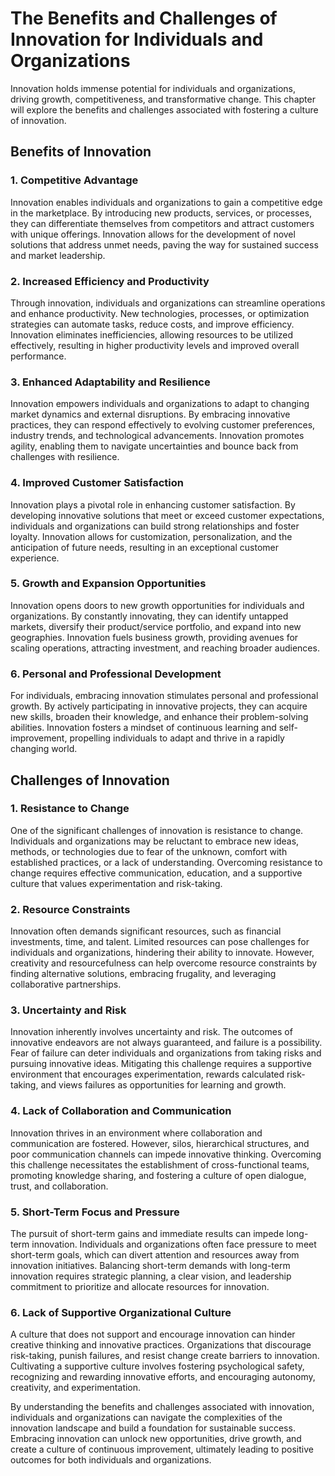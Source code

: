 The Benefits and Challenges of Innovation for Individuals and Organizations
======================================================================================

Innovation holds immense potential for individuals and organizations, driving growth, competitiveness, and transformative change. This chapter will explore the benefits and challenges associated with fostering a culture of innovation.

Benefits of Innovation
----------------------

### 1. Competitive Advantage

Innovation enables individuals and organizations to gain a competitive edge in the marketplace. By introducing new products, services, or processes, they can differentiate themselves from competitors and attract customers with unique offerings. Innovation allows for the development of novel solutions that address unmet needs, paving the way for sustained success and market leadership.

### 2. Increased Efficiency and Productivity

Through innovation, individuals and organizations can streamline operations and enhance productivity. New technologies, processes, or optimization strategies can automate tasks, reduce costs, and improve efficiency. Innovation eliminates inefficiencies, allowing resources to be utilized effectively, resulting in higher productivity levels and improved overall performance.

### 3. Enhanced Adaptability and Resilience

Innovation empowers individuals and organizations to adapt to changing market dynamics and external disruptions. By embracing innovative practices, they can respond effectively to evolving customer preferences, industry trends, and technological advancements. Innovation promotes agility, enabling them to navigate uncertainties and bounce back from challenges with resilience.

### 4. Improved Customer Satisfaction

Innovation plays a pivotal role in enhancing customer satisfaction. By developing innovative solutions that meet or exceed customer expectations, individuals and organizations can build strong relationships and foster loyalty. Innovation allows for customization, personalization, and the anticipation of future needs, resulting in an exceptional customer experience.

### 5. Growth and Expansion Opportunities

Innovation opens doors to new growth opportunities for individuals and organizations. By constantly innovating, they can identify untapped markets, diversify their product/service portfolio, and expand into new geographies. Innovation fuels business growth, providing avenues for scaling operations, attracting investment, and reaching broader audiences.

### 6. Personal and Professional Development

For individuals, embracing innovation stimulates personal and professional growth. By actively participating in innovative projects, they can acquire new skills, broaden their knowledge, and enhance their problem-solving abilities. Innovation fosters a mindset of continuous learning and self-improvement, propelling individuals to adapt and thrive in a rapidly changing world.

Challenges of Innovation
------------------------

### 1. Resistance to Change

One of the significant challenges of innovation is resistance to change. Individuals and organizations may be reluctant to embrace new ideas, methods, or technologies due to fear of the unknown, comfort with established practices, or a lack of understanding. Overcoming resistance to change requires effective communication, education, and a supportive culture that values experimentation and risk-taking.

### 2. Resource Constraints

Innovation often demands significant resources, such as financial investments, time, and talent. Limited resources can pose challenges for individuals and organizations, hindering their ability to innovate. However, creativity and resourcefulness can help overcome resource constraints by finding alternative solutions, embracing frugality, and leveraging collaborative partnerships.

### 3. Uncertainty and Risk

Innovation inherently involves uncertainty and risk. The outcomes of innovative endeavors are not always guaranteed, and failure is a possibility. Fear of failure can deter individuals and organizations from taking risks and pursuing innovative ideas. Mitigating this challenge requires a supportive environment that encourages experimentation, rewards calculated risk-taking, and views failures as opportunities for learning and growth.

### 4. Lack of Collaboration and Communication

Innovation thrives in an environment where collaboration and communication are fostered. However, silos, hierarchical structures, and poor communication channels can impede innovative thinking. Overcoming this challenge necessitates the establishment of cross-functional teams, promoting knowledge sharing, and fostering a culture of open dialogue, trust, and collaboration.

### 5. Short-Term Focus and Pressure

The pursuit of short-term gains and immediate results can impede long-term innovation. Individuals and organizations often face pressure to meet short-term goals, which can divert attention and resources away from innovation initiatives. Balancing short-term demands with long-term innovation requires strategic planning, a clear vision, and leadership commitment to prioritize and allocate resources for innovation.

### 6. Lack of Supportive Organizational Culture

A culture that does not support and encourage innovation can hinder creative thinking and innovative practices. Organizations that discourage risk-taking, punish failures, and resist change create barriers to innovation. Cultivating a supportive culture involves fostering psychological safety, recognizing and rewarding innovative efforts, and encouraging autonomy, creativity, and experimentation.

By understanding the benefits and challenges associated with innovation, individuals and organizations can navigate the complexities of the innovation landscape and build a foundation for sustainable success. Embracing innovation can unlock new opportunities, drive growth, and create a culture of continuous improvement, ultimately leading to positive outcomes for both individuals and organizations.

